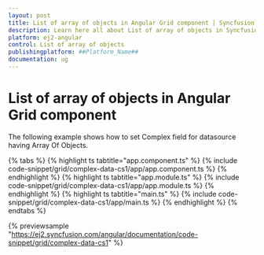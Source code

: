```yaml
---
layout: post
title: List of array of objects in Angular Grid component | Syncfusion
description: Learn here all about List of array of objects in Syncfusion ##Platform_Name## Grid component of Syncfusion Essential JS 2 and more.
platform: ej2-angular
control: List of array of objects 
publishingplatform: ##Platform_Name##
documentation: ug
---
```


# List of array of objects in Angular Grid component

The following example shows how to set Complex field for datasource having Array Of Objects.

{% tabs %}
{% highlight ts tabtitle="app.component.ts" %}
{% include code-snippet/grid/complex-data-cs1/app/app.component.ts %}
{% endhighlight %}
{% highlight ts tabtitle="app.module.ts" %}
{% include code-snippet/grid/complex-data-cs1/app/app.module.ts %}
{% endhighlight %}
{% highlight ts tabtitle="main.ts" %}
{% include code-snippet/grid/complex-data-cs1/app/main.ts %}
{% endhighlight %}
{% endtabs %}
  
{% previewsample "https://ej2.syncfusion.com/angular/documentation/code-snippet/grid/complex-data-cs1" %}